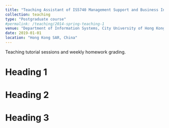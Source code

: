 ```yaml
---
title: "Teaching Assistant of IS5740 Management Support and Business Intelligence"
collection: teaching
type: "Postgraduate course"
#permalink: /teaching/2014-spring-teaching-1
venue: "Department of Information Systems, City University of Hong Kong"
date: 2019-01-01
location: "Hong Kong SAR, China"
---
```


Teaching tutorial sessions and weekly homework grading.

Heading 1
======

Heading 2
======

Heading 3
======
